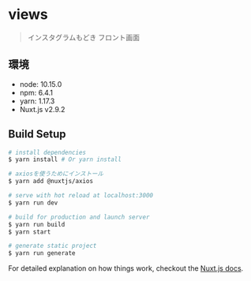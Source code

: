 # views

> インスタグラムもどき フロント画面

## 環境
+ node: 10.15.0
+ npm: 6.4.1
+ yarn: 1.17.3
+ Nuxt.js v2.9.2

## Build Setup

``` bash
# install dependencies
$ yarn install # Or yarn install

# axiosを使うためにインストール
$ yarn add @nuxtjs/axios

# serve with hot reload at localhost:3000
$ yarn run dev

# build for production and launch server
$ yarn run build
$ yarn start

# generate static project
$ yarn run generate
```

For detailed explanation on how things work, checkout the [Nuxt.js docs](https://github.com/nuxt/nuxt.js).

